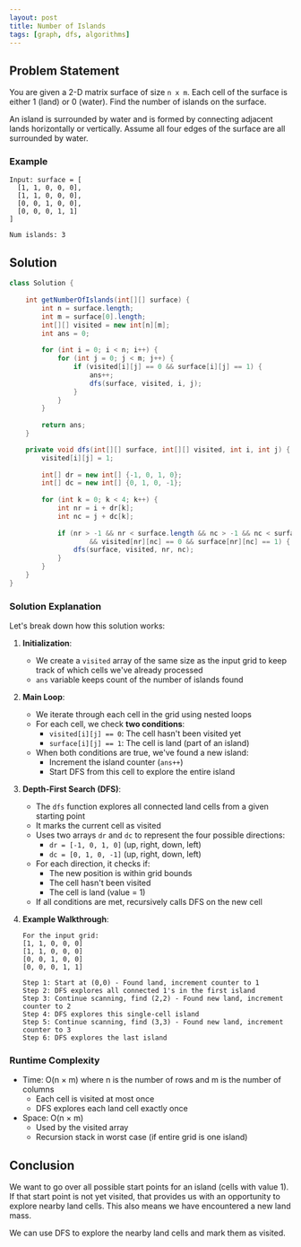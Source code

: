 ```yaml
---
layout: post
title: Number of Islands
tags: [graph, dfs, algorithms]
---
```


## Problem Statement

You are given a 2-D matrix surface of size `n x m`. Each cell of the surface is either 1 (land) or 0 (water).
Find the number of islands on the surface.

An island is surrounded by water and is formed by connecting adjacent lands horizontally or vertically. Assume all four edges of the surface are all surrounded by water.

### Example

```
Input: surface = [
  [1, 1, 0, 0, 0],
  [1, 1, 0, 0, 0],
  [0, 0, 1, 0, 0],
  [0, 0, 0, 1, 1]
]

Num islands: 3
```

## Solution

```java
class Solution {
	
    int getNumberOfIslands(int[][] surface) {
        int n = surface.length;
        int m = surface[0].length;
        int[][] visited = new int[n][m];
        int ans = 0;
        
        for (int i = 0; i < n; i++) {
            for (int j = 0; j < m; j++) {
                if (visited[i][j] == 0 && surface[i][j] == 1) {
                    ans++;
                    dfs(surface, visited, i, j);
                }
            }
        }
        
        return ans;
    }

    private void dfs(int[][] surface, int[][] visited, int i, int j) {
        visited[i][j] = 1;
        
        int[] dr = new int[] {-1, 0, 1, 0};
        int[] dc = new int[] {0, 1, 0, -1};
        
        for (int k = 0; k < 4; k++) {
            int nr = i + dr[k];
            int nc = j + dc[k];
            
            if (nr > -1 && nr < surface.length && nc > -1 && nc < surface[0].length
                    && visited[nr][nc] == 0 && surface[nr][nc] == 1) {
                dfs(surface, visited, nr, nc);
            }
        }
    }
}
```

### Solution Explanation

Let's break down how this solution works:

1. **Initialization**:
   - We create a `visited` array of the same size as the input grid to keep track of which cells we've already processed
   - `ans` variable keeps count of the number of islands found

2. **Main Loop**:
   - We iterate through each cell in the grid using nested loops
   - For each cell, we check **two conditions**:
     - `visited[i][j] == 0`: The cell hasn't been visited yet
     - `surface[i][j] == 1`: The cell is land (part of an island)
   - When both conditions are true, we've found a new island:
     - Increment the island counter (`ans++`)
     - Start DFS from this cell to explore the entire island

3. **Depth-First Search (DFS)**:
   - The `dfs` function explores all connected land cells from a given starting point
   - It marks the current cell as visited
   - Uses two arrays `dr` and `dc` to represent the four possible directions:
     - `dr = [-1, 0, 1, 0]` (up, right, down, left)
     - `dc = [0, 1, 0, -1]` (up, right, down, left)
   - For each direction, it checks if:
     - The new position is within grid bounds
     - The cell hasn't been visited
     - The cell is land (value = 1)
   - If all conditions are met, recursively calls DFS on the new cell

4. **Example Walkthrough**:
   ```
   For the input grid:
   [1, 1, 0, 0, 0]
   [1, 1, 0, 0, 0]
   [0, 0, 1, 0, 0]
   [0, 0, 0, 1, 1]

   Step 1: Start at (0,0) - Found land, increment counter to 1
   Step 2: DFS explores all connected 1's in the first island
   Step 3: Continue scanning, find (2,2) - Found new land, increment counter to 2
   Step 4: DFS explores this single-cell island
   Step 5: Continue scanning, find (3,3) - Found new land, increment counter to 3
   Step 6: DFS explores the last island
   ```

### Runtime Complexity
- Time: O(n × m) where n is the number of rows and m is the number of columns
  - Each cell is visited at most once
  - DFS explores each land cell exactly once
- Space: O(n × m)
  - Used by the visited array
  - Recursion stack in worst case (if entire grid is one island)

## Conclusion
We want to go over all possible start points for an island (cells with value 1).
If that start point is not yet visited, that provides us with an opportunity to explore nearby land cells. This also means we have encountered a new land mass.

We can use DFS to explore the nearby land cells and mark them as visited.

